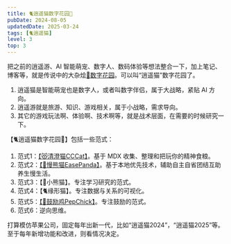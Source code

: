 ```yaml
---
title: 🐈逍遥猫数字花园🌸
pubDate: 2024-08-05
updatedDate: 2025-03-24
tags: [🐈逍遥猫]
level: 3
top: 3
---
```


把之前的逍遥游、AI 智能萌宠、数字人、数码体验等想法整合一下，加上笔记、博客等，就是传说中的大杂烩[🌸数字花园](/life/20250322-digital-garden)。可以叫“逍遥猫”数字花园了。

1. 逍遥猫是智能萌宠也是数字人，或者叫数字伴侣，属于大战略，紧贴 AI 方向。
2. 逍遥游就是旅游、知识、游戏相关，属于小战略，需求导向。
3. 其它的游戏玩法啊、体验啊、技术啊等，就是战术层面，在需要的时候研究一下。

【🐈逍遥猫数字花园🌸】包括一些范式：

1. 范式1：[【😻清澄猫CCCat】](/life/20250306-cccat)。基于 MDX 收集、整理和把玩你的精神食粮。
3. 范式2：[【🐼慢熊猫EasePanda】](/life/20250326-easepanda)。基于本地优先技术，辅助自主自省团结互助养生慢生活。
4. 范式3：【🦊小熊猫】。专注学习研究的范式。
5. 范式4：【🐈缘形猫】。专注数据与关系的可视化。
2. 范式5：[【🐣鼓励鸡PepChick】](/life/20250324-pepchick)。专注鼓励的范式。
6. 范式6：逆向思维。

打算模仿苹果公司，固定每年出新一代，比如“逍遥猫2024”，“逍遥猫2025”等。至于每年新增功能和改进，则看情况决定。
